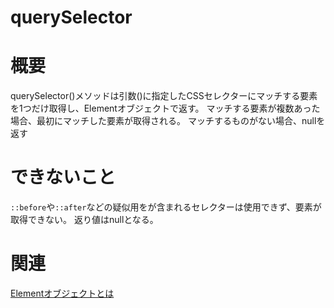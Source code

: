 # querySelector

# 概要
querySelector()メソッドは引数()に指定したCSSセレクターにマッチする要素を1つだけ取得し、Elementオブジェクトで返す。
マッチする要素が複数あった場合、最初にマッチした要素が取得される。
マッチするものがない場合、nullを返す

# できないこと
`::before`や`::after`などの疑似用をが含まれるセレクターは使用できず、要素が取得できない。
返り値はnullとなる。

# 関連
[Elementオブジェクトとは](./ElementObject.md)